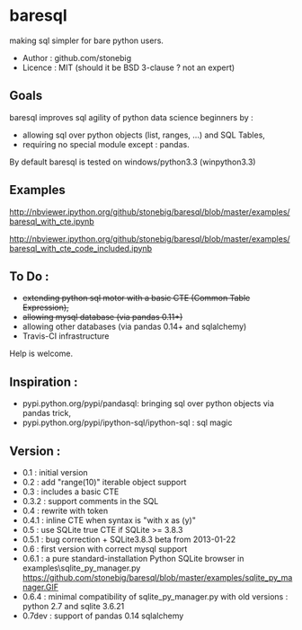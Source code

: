 baresql
=======

making sql simpler for bare python users.

 * Author : github.com/stonebig
 * Licence : MIT (should it be BSD 3-clause ? not an expert)


Goals
------
baresql improves sql agility of python data science beginners by :
 * allowing sql over python objects (list, ranges, ...) and SQL Tables,
 * requiring no special module except : pandas. 

By default baresql is tested on windows/python3.3 (winpython3.3)

Examples
--------
http://nbviewer.ipython.org/github/stonebig/baresql/blob/master/examples/baresql_with_cte.ipynb

http://nbviewer.ipython.org/github/stonebig/baresql/blob/master/examples/baresql_with_cte_code_included.ipynb

To Do :
-------

 * ~~extending python sql motor with a basic CTE (Common Table Expression),~~
 * ~~allowing mysql database (via pandas 0.11+)~~
 * allowing other databases (via pandas 0.14+ and sqlalchemy)
 * Travis-CI infrastructure

Help is welcome.


Inspiration :
-------------
 * pypi.python.org/pypi/pandasql‎: bringing sql over python objects via pandas trick,
 * pypi.python.org/pypi/ipython-sql/ipython-sql :  sql magic

Version : 
---------
 * 0.1 : initial version
 * 0.2 : add "range(10)" iterable object support 
 * 0.3 : includes a basic CTE
 * 0.3.2 : support comments in the SQL
 * 0.4 : rewrite with token
 * 0.4.1 : inline CTE when syntax is "with x as (y)"
 * 0.5 : use SQLite true CTE if SQLite >= 3.8.3
 * 0.5.1 : bug correction + SQLite3.8.3 beta from 2013-01-22
 * 0.6 : first version with correct mysql support
 * 0.6.1 : a pure standard-installation Python SQLite browser in examples\sqlite_py_manager.py 
        https://github.com/stonebig/baresql/blob/master/examples/sqlite_py_manager.GIF
 * 0.6.4 : minimal compatibility of sqlite_py_manager.py with old versions : python 2.7 and sqlite 3.6.21
 * 0.7dev : support of pandas 0.14 sqlalchemy
 
